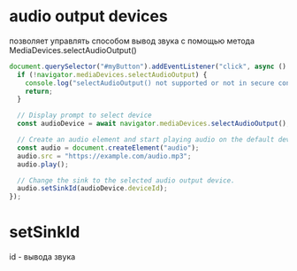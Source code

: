 # audio output devices

позволяет управлять способом вывод звука с помощью метода MediaDevices.selectAudioOutput()

```js
document.querySelector("#myButton").addEventListener("click", async () => {
  if (!navigator.mediaDevices.selectAudioOutput) {
    console.log("selectAudioOutput() not supported or not in secure context.");
    return;
  }

  // Display prompt to select device
  const audioDevice = await navigator.mediaDevices.selectAudioOutput();

  // Create an audio element and start playing audio on the default device
  const audio = document.createElement("audio");
  audio.src = "https://example.com/audio.mp3";
  audio.play();

  // Change the sink to the selected audio output device.
  audio.setSinkId(audioDevice.deviceId);
});
```

# setSinkId

id - вывода звука
